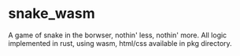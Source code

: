 # snake_wasm
A game of snake in the borwser, nothin' less, nothin' more. All logic implemented in rust, using wasm, html/css available in pkg directory. 
